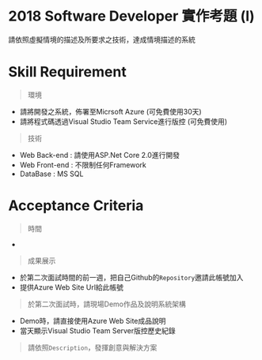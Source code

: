 # 2018 Software Developer 實作考題 (I)
請依照虛擬情境的描述及所要求之技術，達成情境描述的系統






# Skill Requirement
> 環境
- 請將開發之系統，佈署至Micrsoft Azure (可免費使用30天)
- 請將程式碼透過Visual Studio Team Service進行版控 (可免費使用)
> 技術
- Web Back-end : 請使用ASP.Net Core 2.0進行開發
- Web Front-end : 不限制任何Framework
- DataBase : MS SQL

# Acceptance Criteria
> 時間
- 
> 成果展示
- 於第二次面試時間的前一週，把自己Github的`Repository`邀請此帳號加入
- 提供Azure Web Site Url給此帳號

> 於第二次面試時，請現場Demo作品及說明系統架構
- Demo時，請直接使用Azure Web Site成品說明
- 當天顯示Visual Studio Team Server版控歷史紀錄

> 請依照`Description`，發揮創意與解決方案

